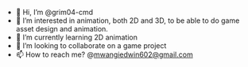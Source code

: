 - 👋 Hi, I’m @grim04-cmd
- 👀 I’m interested in animation, both 2D and 3D, to be able to do game asset design and animation. 
- 🌱 I’m currently learning 2D animation 
- 💞️ I’m looking to collaborate on a game project 
- 📫 How to reach me? @mwangiedwin602@gmail.com

<!---
grim04-cmd/grim04-cmd is a ✨ special ✨ repository because its `README.md` (this file) appears on your GitHub profile.
You can click the Preview link to take a look at your changes.
--->
